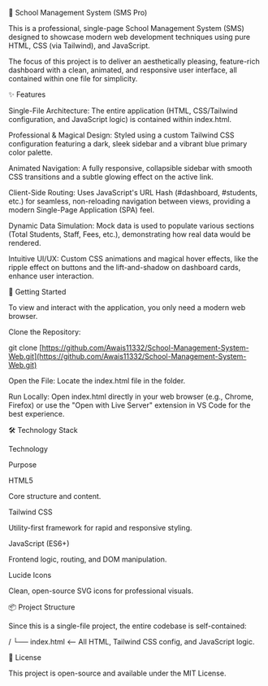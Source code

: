🏫 School Management System (SMS Pro)

This is a professional, single-page School Management System (SMS) designed to showcase modern web development techniques using pure HTML, CSS (via Tailwind), and JavaScript.

The focus of this project is to deliver an aesthetically pleasing, feature-rich dashboard with a clean, animated, and responsive user interface, all contained within one file for simplicity.

✨ Features

Single-File Architecture: The entire application (HTML, CSS/Tailwind configuration, and JavaScript logic) is contained within index.html.

Professional & Magical Design: Styled using a custom Tailwind CSS configuration featuring a dark, sleek sidebar and a vibrant blue primary color palette.

Animated Navigation: A fully responsive, collapsible sidebar with smooth CSS transitions and a subtle glowing effect on the active link.

Client-Side Routing: Uses JavaScript's URL Hash (#dashboard, #students, etc.) for seamless, non-reloading navigation between views, providing a modern Single-Page Application (SPA) feel.

Dynamic Data Simulation: Mock data is used to populate various sections (Total Students, Staff, Fees, etc.), demonstrating how real data would be rendered.

Intuitive UI/UX: Custom CSS animations and magical hover effects, like the ripple effect on buttons and the lift-and-shadow on dashboard cards, enhance user interaction.

🚀 Getting Started

To view and interact with the application, you only need a modern web browser.

Clone the Repository:

git clone [https://github.com/Awais11332/School-Management-System-Web.git](https://github.com/Awais11332/School-Management-System-Web.git)



Open the File:
Locate the index.html file in the folder.

Run Locally:
Open index.html directly in your web browser (e.g., Chrome, Firefox) or use the "Open with Live Server" extension in VS Code for the best experience.

🛠️ Technology Stack

Technology

Purpose

HTML5

Core structure and content.

Tailwind CSS

Utility-first framework for rapid and responsive styling.

JavaScript (ES6+)

Frontend logic, routing, and DOM manipulation.

Lucide Icons

Clean, open-source SVG icons for professional visuals.

📦 Project Structure

Since this is a single-file project, the entire codebase is self-contained:

/
└── index.html  <-- All HTML, Tailwind CSS config, and JavaScript logic.


📄 License

This project is open-source and available under the MIT License.
